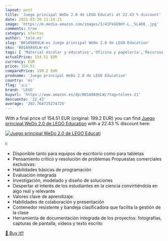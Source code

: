 ```yaml
---
layout: post
title: 'Juego principal WeDo 2.0 de LEGO Educati at 22.43 % discount'
date: 2021-03-20 11:14:21
image: 'https://m.media-amazon.com/images/I/41FkGO9mY-L._SL400_.jpg'
comments: true
category: ofertas
author: 'tole.es'
slug: 'B01A9A9XLW-es Juego principal WeDo 2.0 de LEGO Education'
sku: 'B01A9A9XLW-es'
tags: [ 'Material escolar y educativo','Oficina y papelería','Recursos para el plan de estudios de matemáticas','Recursos para planes de estudio escolares','Sets de geometría','lego', ]
actualPrice: 154.51 EUR
currency: EUR
price: 154.51
comparePrice: 199.2 EUR
prodname: 'Juego principal WeDo 2.0 de LEGO Education'
country: 'es'
flag: '🇪🇸'
brand: 'LEGO'
buyurl: 'https://www.amazon.es/dp/B01A9A9XLW/?tag=tolees-21'
descuento: '22.43'
average: '202.764725274725'
---
```


With a final price of 154.51 EUR (original: 199.2 EUR) you can find [Juego principal WeDo 2.0 de LEGO Education](https://www.amazon.es/dp/B01A9A9XLW/?tag=tolees-21) with a  22.43 % discount here:

[![Juego principal WeDo 2.0 de LEGO Educati](https://m.media-amazon.com/images/I/41FkGO9mY-L._SL400_.jpg)](https://www.amazon.es/dp/B01A9A9XLW/?tag=tolees-21)

ℹ️:

- Disponible tanto para equipos de escritorio como para tabletas
- Pensamiento crítico y resolución de problemas Propuestas comerciales exclusivas:
- Habilidades básicas de programación
- Evaluación integrada
- Investigación, modelado y diseño de soluciones
- Despertar el interés de los estudiantes en la ciencia convirtiéndola en algo real y relevante
- Valores clave de aprendizaje:
- Habilidades de colaboración y presentación
- Contenedor resistente y bandeja clasificadora que facilita la gestión de la clase
- Herramienta de documentación integrada de los proyectos: fotografías, capturas de pantalla, vídeos y texto escrito

[🛒 Buy it!!](https://www.amazon.es/dp/B01A9A9XLW/?tag=tolees-21)
